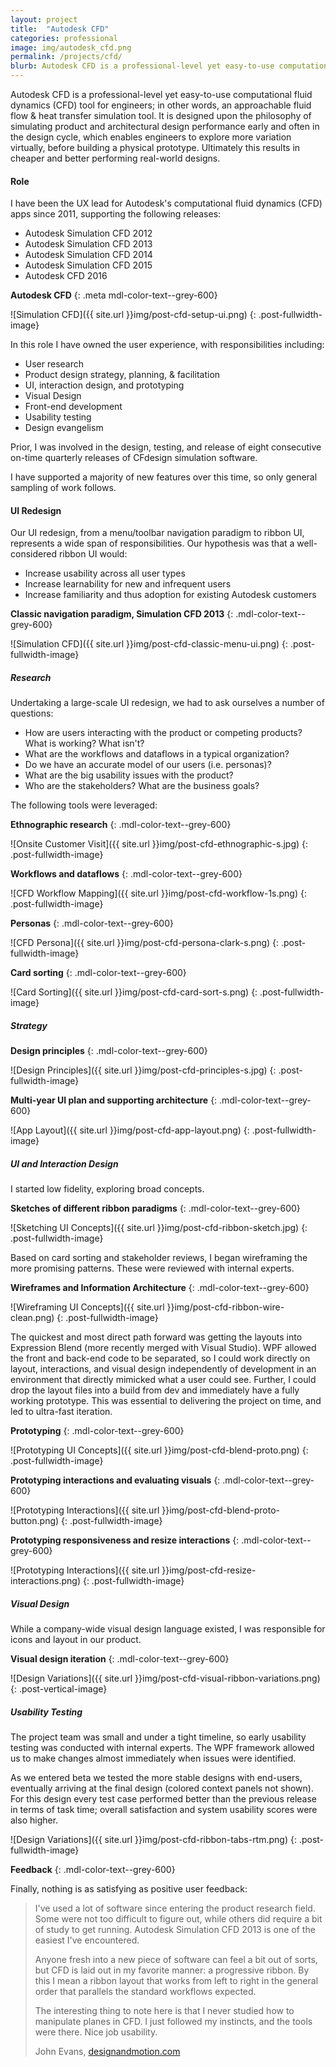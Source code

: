```yaml
---
layout: project
title:  "Autodesk CFD"
categories: professional
image: img/autodesk_cfd.png
permalink: /projects/cfd/
blurb: Autodesk CFD is a professional-level yet easy-to-use computational fluid dynamics (CFD) tool for engineers. It is founded on the philosophy of simulating early and often, and is used for fluid flow & heat transfer simulation in a wide range of industries. 
---
```

Autodesk CFD is a professional-level yet easy-to-use computational fluid dynamics (CFD) tool for engineers; in other words, an approachable fluid flow & heat transfer simulation tool. It is designed upon the philosophy of simulating product and architectural design performance early and often in the design cycle, which enables engineers to explore more variation virtually, before building a physical prototype. Ultimately this results in cheaper and better performing real-world designs.

#### Role

I have been the UX lead for Autodesk's computational fluid dynamics (CFD) apps since 2011, supporting the following releases:

- Autodesk Simulation CFD 2012
- Autodesk Simulation CFD 2013
- Autodesk Simulation CFD 2014
- Autodesk Simulation CFD 2015
- Autodesk CFD 2016

**Autodesk CFD**
{: .meta mdl-color-text--grey-600}

![Simulation CFD]({{ site.url }}img/post-cfd-setup-ui.png)
{: .post-fullwidth-image}

In this role I have owned the user experience, with responsibilities including:

- User research
- Product design strategy, planning, & facilitation
- UI, interaction design, and prototyping
- Visual Design
- Front-end development
- Usability testing
- Design evangelism 

Prior, I was involved in the design, testing, and release of eight consecutive on-time quarterly releases of CFdesign simulation software.

I have supported a majority of new features over this time, so only general sampling of work follows. 

#### UI Redesign

Our UI redesign, from a menu/toolbar navigation paradigm to ribbon UI, represents a wide span of responsibilities. Our hypothesis was that a well-considered ribbon UI would:

* Increase usability across all user types
* Increase learnability for new and infrequent users
* Increase familiarity and thus adoption for existing Autodesk customers

**Classic navigation paradigm, Simulation CFD 2013**
{: .mdl-color-text--grey-600}

![Simulation CFD]({{ site.url }}img/post-cfd-classic-menu-ui.png)
{: .post-fullwidth-image}

##### Research

Undertaking a large-scale UI redesign, we had to ask ourselves a number of questions:

* How are users interacting with the product or competing products? What is working? What isn't?
* What are the workflows and dataflows in a typical organization?
* Do we have an accurate model of our users (i.e. personas)? 
* What are the big usability issues with the product?
* Who are the stakeholders? What are the business goals?

The following tools were leveraged:

**Ethnographic research**
{: .mdl-color-text--grey-600}

![Onsite Customer Visit]({{ site.url }}img/post-cfd-ethnographic-s.jpg)
{: .post-fullwidth-image}

**Workflows and dataflows**
{: .mdl-color-text--grey-600}

![CFD Workflow Mapping]({{ site.url }}img/post-cfd-workflow-1s.png)
{: .post-fullwidth-image}

**Personas**
{: .mdl-color-text--grey-600}

![CFD Persona]({{ site.url }}img/post-cfd-persona-clark-s.png)
{: .post-fullwidth-image}

**Card sorting**
{: .mdl-color-text--grey-600}

![Card Sorting]({{ site.url }}img/post-cfd-card-sort-s.png)
{: .post-fullwidth-image}

##### Strategy

**Design principles**
{: .mdl-color-text--grey-600}

![Design Principles]({{ site.url }}img/post-cfd-principles-s.jpg)
{: .post-fullwidth-image}

**Multi-year UI plan and supporting architecture**
{: .mdl-color-text--grey-600}

![App Layout]({{ site.url }}img/post-cfd-app-layout.png)
{: .post-fullwidth-image}

##### UI and Interaction Design

I started low fidelity, exploring broad concepts.

**Sketches of different ribbon paradigms**
{: .mdl-color-text--grey-600}

![Sketching UI Concepts]({{ site.url }}img/post-cfd-ribbon-sketch.jpg)
{: .post-fullwidth-image}

Based on card sorting and stakeholder reviews, I began wireframing the more promising patterns. These were reviewed with internal experts. 

**Wireframes and Information Architecture**
{: .mdl-color-text--grey-600}

![Wireframing UI Concepts]({{ site.url }}img/post-cfd-ribbon-wire-clean.png)
{: .post-fullwidth-image}

The quickest and most direct path forward was getting the layouts into Expression Blend (more recently merged with Visual Studio). WPF allowed the front and back-end code to be separated, so I could work directly on layout, interactions, and visual design independently of development in an environment that directly mimicked what a user could see. Further, I could drop the layout files into a build from dev and immediately have a fully working prototype. This was essential to delivering the project on time, and led to ultra-fast iteration.

**Prototyping**
{: .mdl-color-text--grey-600}

![Prototyping UI Concepts]({{ site.url }}img/post-cfd-blend-proto.png)
{: .post-fullwidth-image}

**Prototyping interactions and evaluating visuals**
{: .mdl-color-text--grey-600}

![Prototyping Interactions]({{ site.url }}img/post-cfd-blend-proto-button.png)
{: .post-fullwidth-image}

**Prototyping responsiveness and resize interactions**
{: .mdl-color-text--grey-600}

![Prototyping Interactions]({{ site.url }}img/post-cfd-resize-interactions.png)
{: .post-fullwidth-image}

##### Visual Design

While a company-wide visual design language existed, I was responsible for icons and layout in our product.

**Visual design iteration**
{: .mdl-color-text--grey-600}

![Design Variations]({{ site.url }}img/post-cfd-visual-ribbon-variations.png)
{: .post-vertical-image}

##### Usability Testing

The project team was small and under a tight timeline, so early usability testing was conducted with internal experts. The WPF framework allowed us to make changes almost immediately when issues were identified. 

As we entered beta we tested the more stable designs with end-users, eventually arriving at the final design (colored context panels not shown). For this design every test case performed better than the previous release in terms of task time; overall satisfaction and system usability scores were also higher. 

![Design Variations]({{ site.url }}img/post-cfd-ribbon-tabs-rtm.png)
{: .post-fullwidth-image}

**Feedback**
{: .mdl-color-text--grey-600}

Finally, nothing is as satisfying as positive user feedback:

> I've used a lot of software since entering the product research field. Some were not too difficult to figure out, while others did require a bit of study to get running. Autodesk Simulation CFD 2013 is one of the easiest I've encountered.
> 
> Anyone fresh into a new piece of software can feel a bit out of sorts, but CFD is laid out in my favorite manner: a progressive ribbon. By this I mean a ribbon layout that works from left to right in the general order that parallels the standard workflows expected.
> 
> The interesting thing to note here is that I never studied how to manipulate planes in CFD. I just followed my instincts, and the tools were there. Nice job usability.
>
> John Evans, [designandmotion.com](https://designandmotion.net/autodesk/simulation-cfd-getting-up-to-speed-fast/)
